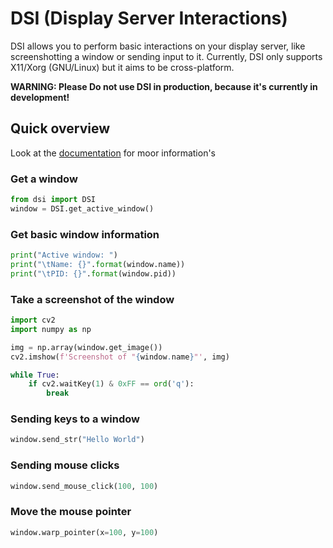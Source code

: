 # DSI (Display Server Interactions)

DSI allows you to perform basic interactions on your display server, like screenshotting a window or sending input to it.
Currently, DSI only supports X11/Xorg (GNU/Linux) but it aims to be cross-platform.

**WARNING: Please Do not use DSI in production, because it's currently in development!**

## Quick overview

Look at the [documentation](https://python-dsi.readthedocs.io/en/latest/) for moor information's

### Get a window

```python
from dsi import DSI
window = DSI.get_active_window()
```

### Get basic window information

```python
print("Active window: ")
print("\tName: {}".format(window.name))
print("\tPID: {}".format(window.pid))
```

### Take a screenshot of the window

```python
import cv2
import numpy as np

img = np.array(window.get_image())
cv2.imshow(f'Screenshot of "{window.name}"', img)

while True:
    if cv2.waitKey(1) & 0xFF == ord('q'):
        break
```

### Sending keys to a window

```python
window.send_str("Hello World")
```

### Sending mouse clicks

```python
window.send_mouse_click(100, 100)
```

### Move the mouse pointer

```python
window.warp_pointer(x=100, y=100)
```
